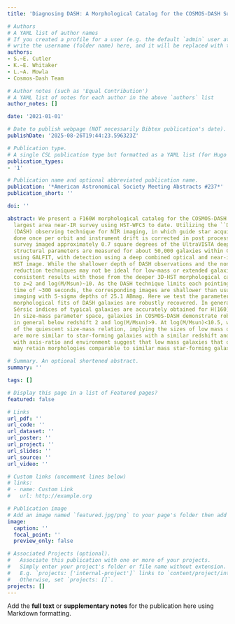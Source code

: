 ```yaml
---
title: 'Diagnosing DASH: A Morphological Catalog for the COSMOS-DASH Survey'

# Authors
# A YAML list of author names
# If you created a profile for a user (e.g. the default `admin` user at `content/authors/admin/`), 
# write the username (folder name) here, and it will be replaced with their full name and linked to their profile.
authors:
- S.~E. Cutler
- K.~E. Whitaker
- L.~A. Mowla
- Cosmos-Dash Team

# Author notes (such as 'Equal Contribution')
# A YAML list of notes for each author in the above `authors` list
author_notes: []

date: '2021-01-01'

# Date to publish webpage (NOT necessarily Bibtex publication's date).
publishDate: '2025-08-26T19:44:23.596323Z'

# Publication type.
# A single CSL publication type but formatted as a YAML list (for Hugo requirements).
publication_types:
- '1'

# Publication name and optional abbreviated publication name.
publication: '*American Astronomical Society Meeting Abstracts #237*'
publication_short: ''

doi: ''

abstract: We present a F160W morphological catalog for the COSMOS-DASH survey, the
  largest area near-IR survey using HST-WFC3 to date. Utilizing the ``Drift And SHift''
  (DASH) observing technique for NIR imaging, in which guide star acquisition is only
  done once per orbit and instrument drift is corrected in post processing, the COSMOS-DASH
  survey imaged approximately 0.7 square degrees of the UltraVISTA deep stripes. Global
  structural parameters are measured for about 50,000 galaxies within COSMOS-DASH
  using GALFIT, with detection using a deep combined optical and near-infrared noise-equalized
  HST image. While the shallower depth of DASH observations and the non-standard data
  reduction techniques may not be ideal for low-mass or extended galaxies, we recover
  consistent results with those from the deeper 3D-HST morphological catalogs out
  to z=2 and log(M/Msun)~10. As the DASH technique limits each pointing to an exposure
  time of ~300 seconds, the corresponding images are shallower than usual HST NIR
  imaging with 5-sigma depths of 25.1 ABmag. Here we test the parameter space where
  morphological fits of DASH galaxies are robustly recovered. In general, sizes and
  Sérsic indices of typical galaxies are accurately obtained for H(160)<23 and H(160)<22.
  In size-mass parameter space, galaxies in COSMOS-DASH demonstrate robust morphologies
  in general below redshift 2 and log(M/Msun)>9. At log(M/Msun)<10.5, we find a flattening
  of the quiescent size-mass relation, implying the sizes of low mass quiescent galaxies
  are more similar to star-forming galaxies with a similar redshift and mass. Trends
  with axis-ratio and environment suggest that low mass galaxies that quench as satellites
  may retain morphologies comparable to similar mass star-forming galaxies.

# Summary. An optional shortened abstract.
summary: ''

tags: []

# Display this page in a list of Featured pages?
featured: false

# Links
url_pdf: ''
url_code: ''
url_dataset: ''
url_poster: ''
url_project: ''
url_slides: ''
url_source: ''
url_video: ''

# Custom links (uncomment lines below)
# links:
# - name: Custom Link
#   url: http://example.org

# Publication image
# Add an image named `featured.jpg/png` to your page's folder then add a caption below.
image:
  caption: ''
  focal_point: ''
  preview_only: false

# Associated Projects (optional).
#   Associate this publication with one or more of your projects.
#   Simply enter your project's folder or file name without extension.
#   E.g. `projects: ['internal-project']` links to `content/project/internal-project/index.md`.
#   Otherwise, set `projects: []`.
projects: []
---
```


Add the **full text** or **supplementary notes** for the publication here using Markdown formatting.
